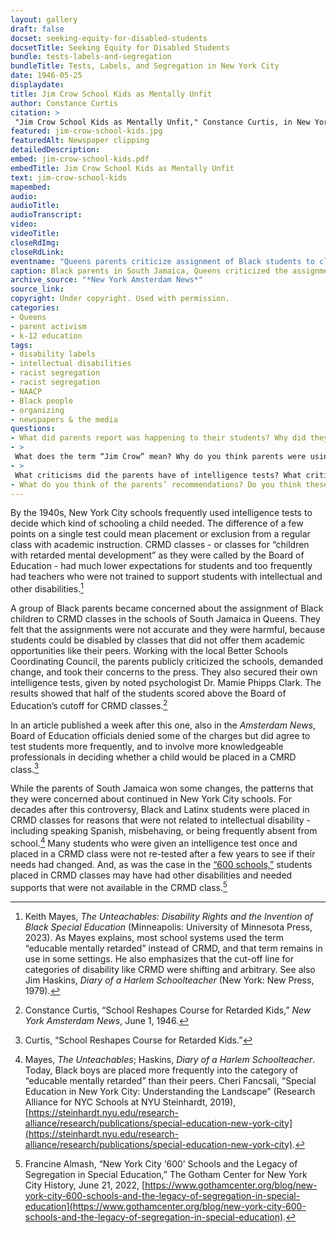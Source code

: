 ```yaml
--- 
layout: gallery
draft: false
docset: seeking-equity-for-disabled-students
docsetTitle: Seeking Equity for Disabled Students
bundle: tests-labels-and-segregation
bundleTitle: Tests, Labels, and Segregation in New York City
date: 1946-05-25
displaydate: 
title: Jim Crow School Kids as Mentally Unfit
author: Constance Curtis
citation: >
 "Jim Crow School Kids as Mentally Unfit," Constance Curtis, in New York City Civil Rights History Project, Accessed: [Month Day, Year], https://nyccivilrightshistory.org/gallery/jim-crow-school-kids.
featured: jim-crow-school-kids.jpg
featuredAlt: Newspaper clipping
detailedDescription: 
embed: jim-crow-school-kids.pdf
embedTitle: Jim Crow School Kids as Mentally Unfit
text: jim-crow-school-kids
mapembed: 
audio: 
audioTitle: 
audioTranscript: 
video: 
videoTitle: 
closeRdImg: 
closeRdLink: 
eventname: "Queens parents criticize assignment of Black students to classes for the \"mentally retarded\"." 
caption: Black parents in South Jamaica, Queens criticized the assignment of Black children to CRMD classes. 
archive_source: "*New York Amsterdam News*"
source_link: 
copyright: Under copyright. Used with permission.
categories: 
- Queens
- parent activism
- k-12 education
tags: 
- disability labels
- intellectual disabilities
- racist segregation
- racist segregation
- NAACP
- Black people
- organizing
- newspapers & the media
questions: 
- What did parents report was happening to their students? Why did they think this was happening? 
- >
 What does the term “Jim Crow” mean? Why do you think parents were using it here? 
- >
 What criticisms did the parents have of intelligence tests? What criticisms did they have of how the tests were used in their children’s schools? How did their criticisms compare to those made by [W.E.B. DuBois](/gallery/race-intelligence), [Horace Mann Bond](/topics/seeking-equity/tests-labels-and-segregation), and [Elizabeth Farrell](/gallery/elizabeth-farrell)? 
- What do you think of the parents’ recommendations? Do you think these ideas would make for a fair educational environment for Disabled and non-disabled students?
--- 
```


By the 1940s, New York City schools frequently used intelligence tests to decide which kind of schooling a child needed. The difference of a few points on a single test could mean placement or exclusion from a regular class with academic instruction. CRMD classes - or classes for “children with retarded mental development” as they were called by the Board of Education - had much lower expectations for students and too frequently had teachers who were not trained to support students with intellectual and other disabilities.[^1]

A group of Black parents became concerned about the assignment of Black children to CRMD classes in the schools of South Jamaica in Queens. They felt that the assignments were not accurate and they were harmful, because students could be disabled by classes that did not offer them academic opportunities like their peers. Working with the local Better Schools Coordinating Council, the parents publicly criticized the schools, demanded change, and took their concerns to the press. They also secured their own intelligence tests, given by noted psychologist Dr. Mamie Phipps Clark. The results showed that half of the students scored above the Board of Education’s cutoff for CRMD classes.[^2]

In an article published a week after this one, also in the *Amsterdam News*, Board of Education officials denied some of the charges but did agree to test students more frequently, and to involve more knowledgeable professionals in deciding whether a child would be placed in a CMRD class.[^3]  

While the parents of South Jamaica won some changes, the patterns that they were concerned about continued in New York City schools. For decades after this controversy, Black and Latinx students were placed in CRMD classes for reasons that were not related to intellectual disability - including speaking Spanish, misbehaving, or being frequently absent from school.[^4] Many students who were given an intelligence test once and placed in a CRMD class were not re-tested after a few years to see if their needs had changed. And, as was the case in the [“600 schools,”](/topics/boycotting-ny-schools/1965-boycott/) students placed in CRMD classes may have had other disabilities and needed supports that were not available in the CRMD class.[^5]

[^1]: Keith Mayes, *The Unteachables: Disability Rights and the Invention of Black Special Education* (Minneapolis: University of Minnesota Press, 2023). As Mayes explains, most school systems used the term “educable mentally retarded” instead of CRMD, and that term remains in use in some settings. He also emphasizes that the cut-off line for categories of disability like CRMD were shifting and arbitrary. See also Jim Haskins, *Diary of a Harlem Schoolteacher* (New York: New Press, 1979).

[^2]: Constance Curtis, “School Reshapes Course for Retarded Kids,” *New York Amsterdam News*, June 1, 1946.

[^3]: Curtis, “School Reshapes Course for Retarded Kids.”

[^4]: Mayes, *The Unteachables*; Haskins, *Diary of a Harlem Schoolteacher*. Today, Black boys are placed more frequently into the category of “educable mentally retarded” than their peers. Cheri Fancsali, “Special Education in New York City: Understanding the Landscape” (Research Alliance for NYC Schools at NYU Steinhardt, 2019), [https://steinhardt.nyu.edu/research-alliance/research/publications/special-education-new-york-city](https://steinhardt.nyu.edu/research-alliance/research/publications/special-education-new-york-city).  

[^5]: Francine Almash, “New York City ‘600’ Schools and the Legacy of Segregation in Special Education,” The Gotham Center for New York City History, June 21, 2022, [https://www.gothamcenter.org/blog/new-york-city-600-schools-and-the-legacy-of-segregation-in-special-education](https://www.gothamcenter.org/blog/new-york-city-600-schools-and-the-legacy-of-segregation-in-special-education).

